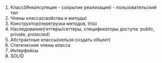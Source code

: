 1) Класс(Инкапсуляция - сокрытие реализации) - пользовательский тип
2) Члены класса(свойства и методы)
3) Конструктор(перегрузка методов, this)
4) Наследование(геттеры/сеттеры, спецификаторы доступа: public, private, protected)
5) Абстрактные классы(нельзя создать объект)
6) Статические члены класса
7) Интерфейсы
8) SOLID
